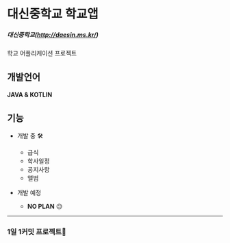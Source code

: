 # 대신중학교 학교앱
##### 대신중학교(http://daesin.ms.kr/)
학교 어플리케이션 프로젝트

## 개발언어  
#### JAVA & KOTLIN

## 기능

+ 개발 중 🛠
  + 급식
  + 학사일정
  + 공지사항
  + 앨범

+ 개발 예정
  + **NO PLAN** 😥

___

### 1일 1커밋 프로젝트🚀
